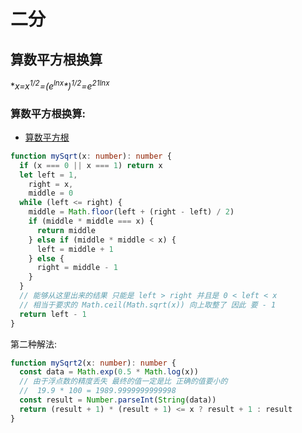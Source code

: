 # 二分

## 算数平方根换算

**x=x<sup>1/2</sup>=(e<sup>lnx</sup>*)<sup>1/2</sup>=*e<sup>*21ln*x</sup>**

### 算数平方根换算:

- [算数平方根](https://leetcode.cn/problems/sqrtx/)

```ts
function mySqrt(x: number): number {
  if (x === 0 || x === 1) return x
  let left = 1,
    right = x,
    middle = 0
  while (left <= right) {
    middle = Math.floor(left + (right - left) / 2)
    if (middle * middle === x) {
      return middle
    } else if (middle * middle < x) {
      left = middle + 1
    } else {
      right = middle - 1
    }
  }
  // 能够从这里出来的结果 只能是 left > right 并且是 0 < left < x
  // 相当于要求的 Math.ceil(Math.sqrt(x)) 向上取整了 因此 要 - 1
  return left - 1
}
```

第二种解法:

```ts
function mySqrt2(x: number): number {
  const data = Math.exp(0.5 * Math.log(x))
  // 由于浮点数的精度丢失 最终的值一定是比 正确的值要小的
  //  19.9 * 100 = 1989.9999999999998
  const result = Number.parseInt(String(data))
  return (result + 1) * (result + 1) <= x ? result + 1 : result
}
```
